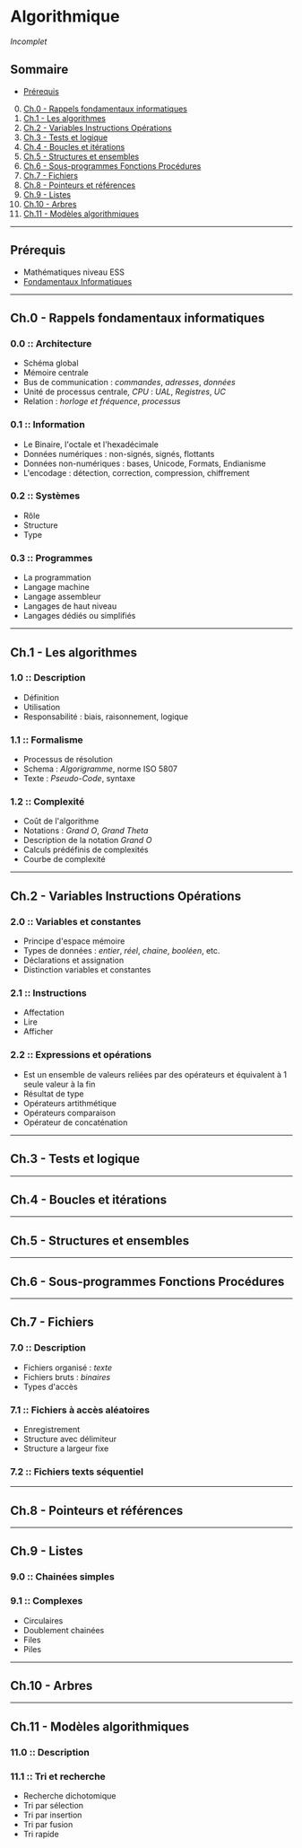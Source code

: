 # Algorithmique

_Incomplet_

## Sommaire

* [Prérequis](#prerequis)
0. [Ch.0 - Rappels fondamentaux informatiques](#ch0---rappels-fondamentaux-informatiques)
1. [Ch.1 - Les algorithmes](#ch1---les-algorithmes)
2. [Ch.2 - Variables Instructions Opérations](#ch2---variables-instructions-operations)
3. [Ch.3 - Tests et logique](#ch3---tests-et-logique)
4. [Ch.4 - Boucles et itérations](#ch4---boucles-et-iterations)
5. [Ch.5 - Structures et ensembles](#ch5---structures-et-ensembles)
6. [Ch.6 - Sous-programmes Fonctions Procédures](#ch6---sous-programmes-fonctions-procedures)
7. [Ch.7 - Fichiers](#ch7---fichiers)
8. [Ch.8 - Pointeurs et références](#ch8---pointeurs-et-references)
9. [Ch.9 - Listes](#ch9---listes)
10. [Ch.10 - Arbres](#ch9---arbres)
11. [Ch.11 - Modèles algorithmiques](#ch11---modeles-algorithmiques)

---

## Prérequis

- Mathématiques niveau ESS
- [Fondamentaux Informatiques](/fondamentaux-informatiques.md)

---

## Ch.0 - **Rappels fondamentaux informatiques**

### 0.0 :: Architecture
- Schéma global
- Mémoire centrale
- Bus de communication : _commandes_, _adresses_, _données_
- Unité de processus centrale, _CPU_ : _UAL_, _Registres_, _UC_
- Relation : _horloge et fréquence_, _processus_

### 0.1 :: Information
- Le Binaire, l'octale et l'hexadécimale
- Données numériques : non-signés, signés, flottants
- Données non-numériques : bases, Unicode, Formats, Endianisme
- L'encodage : détection, correction, compression, chiffrement

### 0.2 :: Systèmes
- Rôle
- Structure
- Type

### 0.3 :: Programmes
- La programmation
- Langage machine
- Langage assembleur
- Langages de haut niveau
- Langages dédiés ou simplifiés

---

## Ch.1 - **Les algorithmes**

### 1.0 :: Description
- Définition
- Utilisation
- Responsabilité : biais, raisonnement, logique

### 1.1 :: Formalisme
- Processus de résolution
- Schema : _Algorigramme_, norme ISO 5807
- Texte : _Pseudo-Code_, syntaxe

### 1.2 :: Complexité 
- Coût de l'algorithme
- Notations : _Grand O_, _Grand Theta_
- Description de la notation _Grand O_
- Calculs prédéfinis de complexités
- Courbe de complexité

---

## Ch.2 - **Variables Instructions Opérations**

### 2.0 :: Variables et constantes
- Principe d'espace mémoire
- Types de données : _entier_, _réel_, _chaine_, _booléen_, etc.
- Déclarations et assignation
- Distinction variables et constantes

### 2.1 :: Instructions
- Affectation
- Lire
- Afficher

### 2.2 :: Expressions et opérations
- Est un ensemble de valeurs reliées par des opérateurs et équivalent à 1 seule valeur à la fin
- Résultat de type
- Opérateurs artithmétique
- Opérateurs comparaison
- Opérateur de concaténation

---

## Ch.3 - **Tests et logique**

---
## Ch.4 - **Boucles et itérations**

---

## Ch.5 - **Structures et ensembles**

---

## Ch.6 - **Sous-programmes Fonctions Procédures**

---

## Ch.7 - **Fichiers**

### 7.0 :: Description
- Fichiers organisé : _texte_
- Fichiers bruts : _binaires_
- Types d'accès

### 7.1 :: Fichiers à accès aléatoires
- Enregistrement
- Structure avec délimiteur
- Structure a largeur fixe

### 7.2 :: Fichiers texts séquentiel

---

## Ch.8 - **Pointeurs et références**

---

## Ch.9 - **Listes**

### 9.0 :: Chainées simples

### 9.1 :: Complexes
- Circulaires
- Doublement chainées
- Files
- Piles

---

## Ch.10 - **Arbres**

---

## Ch.11 - **Modèles algorithmiques**

### 11.0 :: Description

### 11.1 :: Tri et recherche
- Recherche dichotomique
- Tri par sélection
- Tri par insertion 
- Tri par fusion
- Tri rapide